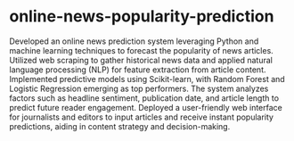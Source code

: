 # online-news-popularity-prediction
Developed an online news prediction system leveraging Python and machine learning techniques to forecast the popularity of news articles. Utilized web scraping to gather historical news data and applied natural language processing (NLP) for feature extraction from article content. Implemented predictive models using Scikit-learn, with Random Forest and Logistic Regression emerging as top performers. The system analyzes factors such as headline sentiment, publication date, and article length to predict future reader engagement. Deployed a user-friendly web interface for journalists and editors to input articles and receive instant popularity predictions, aiding in content strategy and decision-making.
